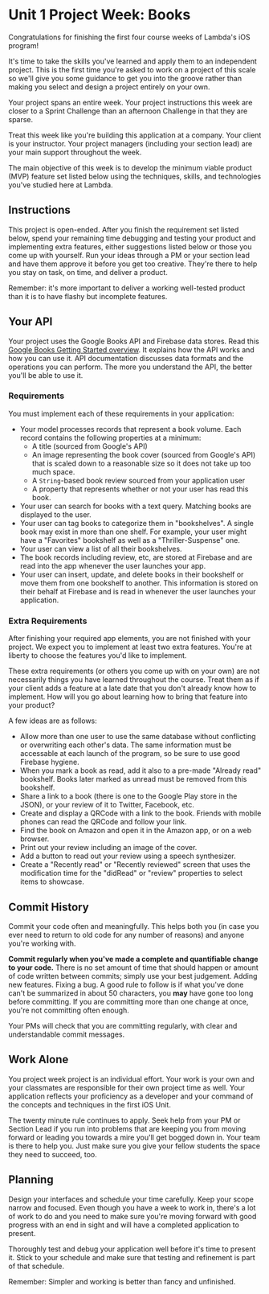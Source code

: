 # Unit 1 Project Week: Books

Congratulations for finishing the first four course weeks of Lambda's iOS program! 

It's time to take the skills you've learned and apply them to an independent project. This is the first time you're asked to work on a project of this scale so we'll give you some guidance to get you into the groove rather than making you select and design a project entirely on your own.

Your project spans an entire week. Your project instructions this week are closer to a Sprint Challenge than an afternoon Challenge in that they are sparse. 

Treat this week like you're building this application at a company. Your client is your instructor. Your project managers (including your section lead) are your main support throughout the week.

The main objective of this week is to develop the minimum viable product (MVP) feature set listed below using the techniques, skills, and technologies you've studied here at Lambda.

## Instructions

This project is open-ended. After you finish the requirement set listed below, spend your remaining time debugging and testing your product and implementing extra features, either suggestions listed below or those you come up with yourself. Run your ideas through a PM or your section lead and have them approve it before you get too creative. They're there to help you stay on task, on time, and deliver a product.

Remember: it's more important to deliver a working well-tested product than it is to have flashy but incomplete features.

## Your API

Your project uses the Google Books API and Firebase data stores. Read this [Google Books Getting Started overview](https://developers.google.com/books/docs/v1/getting_started). It explains how the API works and how you can use it. API documentation discusses data formats and the operations you can perform. The more you understand the API, the better you'll be able to use it. 

### Requirements

You must implement each of these requirements in your application:

- Your model processes records that represent a book volume. Each record contains the following properties at a minimum:
    - A title (sourced from Google's API)
    - An image representing the book cover (sourced from Google's API) that is scaled down to a reasonable size so it does not take up too much space.
    - A `String`-based book review sourced from your application user
    - A property that represents whether or not your user has read this book.
- Your user can search for books with a text query. Matching books are displayed to the user.
- Your user can tag books to categorize them in "bookshelves". A single book may exist in more than one shelf. For example, your user might have a "Favorites" bookshelf as well as a "Thriller-Suspense" one.
- Your user can view a list of all their bookshelves.
- The book records including review, etc, are stored at Firebase and are read into the app whenever the user launches your app.
- Your user can insert, update, and delete books in their bookshelf or move them from one bookshelf to another. This information is stored on their behalf at Firebase and is read in whenever the user launches your application.

### Extra Requirements

After finishing your required app elements, you are not finished with your project. We expect you to implement at least two extra features. You're at liberty to choose the features you'd like to implement. 

These extra requirements (or others you come up with on your own) are not necessarily things you have learned throughout the course. Treat them as if your client adds a feature at a late date that you don't already know how to implement. How will you go about learning how to bring that feature into your product?

A few ideas are as follows:

- Allow more than one user to use the same database without conflicting or overwriting each other's data. The same information must be accessable at each launch of the program, so be sure to use good Firebase hygiene. 
- When you mark a book as read, add it also to a pre-made "Already read" bookshelf. Books later marked as unread must be removed from this bookshelf. 
- Share a link to a book (there is one to the Google Play store in the JSON), or your review of it to Twitter, Facebook, etc.
- Create and display a QRCode with a link to the book. Friends with mobile phones can read the QRCode and follow your link.
- Find the book on Amazon and open it in the Amazon app, or on a web browser.
- Print out your review including an image of the cover.
- Add a button to read out your review using a speech synthesizer.
- Create a "Recently read" or "Recently reviewed" screen that uses the modification time for the "didRead" or "review" properties to select items to showcase.

## Commit History

Commit your code often and meaningfully. This helps both you (in case you ever need to return to old code for any number of reasons) and anyone you're working with.

**Commit regularly when you've made a complete and quantifiable change to your code.** There is no set amount of time that should happen or amount of code written between commits; simply use your best judgement. Adding new features. Fixing a bug. A good rule to follow is if what you've done can't be summarized in about 50 characters, you **may** have gone too long before committing. If you are committing more than one change at once, you're not committing often enough.

Your PMs will check that you are committing regularly, with clear and understandable commit messages.

## Work Alone

You project week project is an individual effort. Your work is your own and your classmates are responsible for their own project time as well. Your application reflects your proficiency as a developer and your command of the concepts and techniques in the first iOS Unit. 

The twenty minute rule continues to apply. Seek help from your PM or Section Lead if you run into problems that are keeping you from moving forward or leading you towards a mire you'll get bogged down in. Your team is there to help you. Just make sure you give your fellow students the space they need to succeed, too.

## Planning

Design your interfaces and schedule your time carefully. Keep your scope narrow and focused. Even though you have a week to work in, there's a lot of work to do and you need to make sure you're moving forward with good progress with an end in sight and will have a completed application to present.

Thoroughly test and debug your application well before it's time to present it. Stick to your schedule and make sure that testing and refinement is part of that schedule.

Remember: Simpler and working is better than fancy and unfinished.


